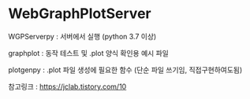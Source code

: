 # WebGraphPlotServer

WGPServerpy : 서버에서 실행 (python 3.7 이상)

graphplot : 동작 테스트 및 .plot 양식 확인용 예시 파일

plotgenpy : .plot 파일 생성에 필요한 함수 (단순 파일 쓰기임, 직접구현하여도됨)

참고링크 : https://jclab.tistory.com/10
